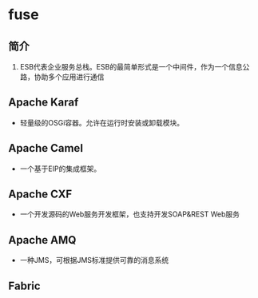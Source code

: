 # fuse

## 简介	

1. ESB代表企业服务总栈。ESB的最简单形式是一个中间件，作为一个信息公路，协助多个应用进行通信

## Apache Karaf

* 轻量级的OSGi容器。允许在运行时安装或卸载模块。

## Apache Camel

* 一个基于EIP的集成框架。

## Apache CXF

* 一个开发源码的Web服务开发框架，也支持开发SOAP&REST Web服务

## Apache AMQ

* 一种JMS，可根据JMS标准提供可靠的消息系统

## Fabric

